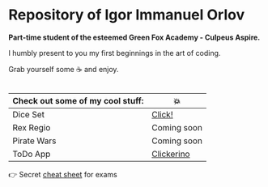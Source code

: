 # Repository of Igor Immanuel Orlov
<strong>Part-time student of the esteemed Green Fox Academy - Culpeus Aspire.</strong>

I humbly present to you my first beginnings in the art of coding.

Grab yourself some :coffee: and enjoy.
<br/><br/>

| Check out some of my cool stuff:  | :boom: |
|------------|----|
| Dice Set  | [Click!](https://github.com/green-fox-academy/Leviathan-X/tree/master/Misc/DiceSet)  |
| Rex Regio | Coming soon |
| Pirate Wars | Coming soon |
| ToDo App | [Clickerino](https://github.com/Leviathan-X/todo-app)|

:point_right: Secret [cheat sheet](https://youtu.be/dQw4w9WgXcQ) for exams
